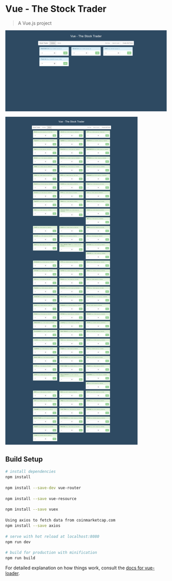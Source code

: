 # Vue - The Stock Trader

> A Vue.js project


![Alt text](https://github.com/TTeRzY/Vue-TheStockTrader/blob/master/src/assets/StockTrader.png "Vue - The Stock Trader")

![Alt text](https://github.com/TTeRzY/Vue-TheStockTrader/blob/master/src/assets/StockTrader1.png "Vue - The Stock Trader")


## Build Setup

``` bash
# install dependencies
npm install

npm install --save-dev vue-router

npm install --save vue-resource

npm install --save vuex

Using axios to fetch data from coinmarketcap.com
npm install --save axios

# serve with hot reload at localhost:8080
npm run dev

# build for production with minification
npm run build
```

For detailed explanation on how things work, consult the [docs for vue-loader](http://vuejs.github.io/vue-loader).
